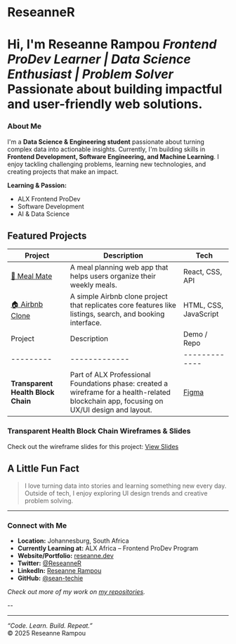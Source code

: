 # ReseanneR
#  Hi, I'm Reseanne Rampou   *Frontend ProDev Learner | Data Science Enthusiast | Problem Solver*    Passionate about building impactful and user-friendly web solutions.

###  About Me
I'm a **Data Science & Engineering student** passionate about turning complex data into actionable insights. Currently, I'm building skills in **Frontend Development, Software Engineering, and Machine Learning**. I enjoy tackling challenging problems, learning new technologies, and creating projects that make an impact.

**Learning & Passion:**  
- ALX Frontend ProDev
- Software Development
- AI & Data Science

##  Featured Projects

| Project | Description | Tech |
|---------|-------------|------|
| [🌿 Meal Mate](https://github.com/yourusername/meal-mate) | A meal planning web app that helps users organize their weekly meals. | React, CSS, API |
| [🏠 Airbnb Clone](https://github.com/sean-techie/airbnb-clone-project) | A simple Airbnb clone project that replicates core features like listings, search, and booking interface. | HTML, CSS, JavaScript || Project | Description | Demo / Repo |
| Project | Description | Demo / Repo |
|---------|-------------|-------------|
| **Transparent Health Block Chain** | Part of ALX Professional Foundations phase: created a wireframe for a health-related blockchain app, focusing on UX/UI design and layout. | [Figma](https://github.com/ReseanneR/Transparent_Health_Block_Chain) |

### Transparent Health Block Chain Wireframes & Slides
Check out the wireframe slides for this project: [View Slides](https://docs.google.com/presentation/d/1ezgIJm7O9Mm88Z_BcIG7oz5GyB4TcwRReWLFH-agZbY/edit?usp=drivesdk)




##  A Little Fun Fact

> I love turning data into stories and learning something new every day.  
> Outside of tech, I enjoy exploring UI design trends and creative problem solving.

---

###  Connect with Me
-  **Location:** Johannesburg, South Africa  
-  **Currently Learning at:** ALX Africa – Frontend ProDev Program  
-  **Website/Portfolio:** [reseanne.dev](https://yourwebsite.com)  
-  **Twitter:** [@ReseanneR](https://twitter.com/ReseanneR)  
-  **LinkedIn:** [Reseanne Rampou](https://www.linkedin.com/in/reseanne-rampou-96abba365)  
-  **GitHub:** [@sean-techie](https://github.com/sean-techie)


 *Check out more of my work on [my repositories](https://github.com/sean-techie?tab=repositories).*

--

---

 *“Code. Learn. Build. Repeat.”*  
© 2025 Reseanne Rampou

